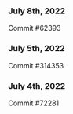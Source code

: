 ### July 8th, 2022

Commit #62393

### July 5th, 2022

Commit #314353


### July 4th, 2022

Commit #72281
